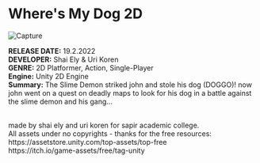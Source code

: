 # Where's My Dog 2D
![Capture](https://i.ibb.co/5LmThnK/WMD.jpg)

<b>RELEASE DATE:</b> 19.2.2022
<br>
<b>DEVELOPER:</b> Shai Ely & Uri Koren
<br>
<b>GENRE:</b> 2D Platformer, Action, Single-Player
<br>
<b>Engine:</b> Unity 2D Engine
<br>
<b>Summary:</b> The Slime Demon striked john and stole his dog (DOGGO)! now john went on a quest on deadly maps to look for his dog in a battle against the slime demon and his gang...


<br>
made by shai ely and uri koren for sapir academic college.
<br>
All assets under no copyrights - thanks for the free resources:
<br>
https://assetstore.unity.com/top-assets/top-free
</br>
https://itch.io/game-assets/free/tag-unity
